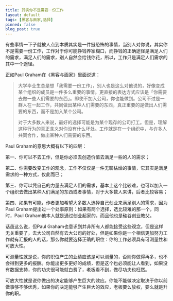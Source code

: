 ```yaml
---
title: 其实你不是需要一份工作
layout: default
tags: [黑客与画家,选择]
pinned: false
blog_post: true
---
```


有些事情一下子就被人点到本质其实是一件挺恐怖的事情，当别人对你说，其实你不是需要一份工作，工作对于你可能挣钱养家糊口，而挣钱的正确途径是满足人们的需求，满足人们的需求，别人自然会给钱你花，所以，工作只是满足人们需求的其中一个途径。

正如Paul Graham在《黑客与画家》里面说道：

>大学毕业生总是想「我需要一份工作」，别人也是这么对他说的，好像变成某个组织的成员是一件多么重要的事情。更直接的表达方式应该是「你需要去做一些人们需要的东西」。即使不加入公司，你也能做到。公司不过是一群人在一起工作，共同做出某种人们需要的东西，真正重要的是做出人们需要的东西，而不是加入某个公司。
>
>对于大多数人来说，最好的选择可能是为某个现存的公司打工。但是，理解这种行为的真正含义对你没有什么坏处。工作就是在一个组织中，与许多人共同合作，做出某种人们需要的东西。

Paul Graham的意思大概有以下的四层：

第一、你可以不去工作，但是你必须去创造价值去满足一些的人的需求；

第二、你需要改变工作的观念，工作不仅仅是一件无聊枯燥的事情，它其实是满足需求的一种方式，仅此而已；

第三、你可以凭自己的力量去满足人们的需求，基本上这个比较难，也可以加入一个组织去做出某种人们满足的东西或者事情，对于大多数人来讲，后者比较容易；

第四、如果有可能，作者更加希望大多数人选择自己创业来满足别人的需求，因为Paul Graham提出过一个处事原则：如果有两个选择，选比较难的那一个，同时，Paul Graham他本人就是通过创业起家的，而且他也是硅谷创业教父。

话虽这么说，但Paul Graham也意识到并非所有人都能接受这些观念，但是这样无关重要了，去大公司自然有去大公司的好处，但是如果你是一个相信更加努力工作就有汇报的人的话，那么你就要选择正确的职位：你的工作必须具有可测量性和可放大性。

可测量性就是说，你的职位产生的业绩应该是可以测量的，否则你做得再多，也不会得到更多的报酬。你能出更多更好的成绩，但是这个也必须能让人看到，如果没有数据支持，你的功夫很可能就白费了，老板看不到，做尽功夫也枉然。

可放大性就是说你做出的决定能够产生巨大的效应。你能不能做决定取决于你以前做事够不够优秀，如果你的决定能够产生巨大的效应，老板要么放权，要么就是升你的职。

